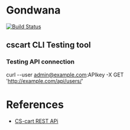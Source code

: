 # Gondwana
[![Build Status](https://www.travis-ci.org/richard-ma/Gondwana.svg?branch=master)](https://www.travis-ci.org/richard-ma/Gondwana)

## cscart CLI Testing tool

### Testing API connection
curl --user admin@example.com:APIkey -X GET 'http://example.com/api/users/'

# References

* [CS-cart REST APi](https://docs.cs-cart.com/latest/developer_guide/api/index.html#)
